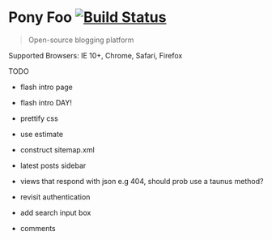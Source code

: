 # Pony Foo [![Build Status][1]][2]

> Open-source blogging platform

[1]: https://travis-ci.org/ponyfoo/ponyfoo.png?branch=master
[2]: https://travis-ci.org/ponyfoo/ponyfoo

Supported Browsers: IE 10+, Chrome, Safari, Firefox

TODO

  - flash intro page
  - flash intro DAY!

- prettify css
- use estimate
- construct sitemap.xml
- latest posts sidebar
- views that respond with json e.g 404, should prob use a taunus method?
- revisit authentication
- add search input box
- comments

